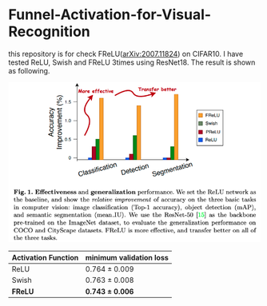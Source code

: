# Funnel-Activation-for-Visual-Recognition
this repository is for check FReLU([arXiv:2007.11824](https://arxiv.org/abs/2007.11824)) on CIFAR10.
I have tested ReLU, Swish and FReLU 3times using ResNet18. 
The result is shown as following.

![frelu](https://github.com/AkiraTOSEI/Funnel-Activation-for-Visual-Recognition/blob/master/frelu.png)

|Activation Function|minimum validation loss|
|---|---|
|ReLU|0.764 ± 0.009|
|Swish|0.763 ± 0.008|
|__FReLU__|__0.743 ± 0.006__|

